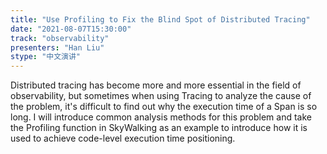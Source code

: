 ```yaml
---
title: "Use Profiling to Fix the Blind Spot of Distributed Tracing"
date: "2021-08-07T15:30:00" 
track: "observability"
presenters: "Han Liu"
stype: "中文演讲"
---
```

Distributed tracing has become more and more essential in the field of observability, but sometimes when using Tracing to analyze the cause of the problem, it's difficult to find out why the execution time of a Span is so long.
 I will introduce common analysis methods for this problem and take the Profiling function in SkyWalking as an example to introduce how it is used to achieve code-level execution time positioning.